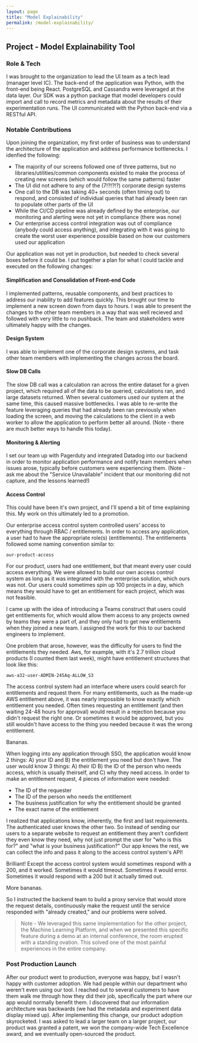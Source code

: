 ```yaml
---
layout: page
title: "Model Explainability"
permalink: /model-explainability/
---
```


## Project - Model Explainability Tool

### Role & Tech
I was brought to the organization to lead the UI team as a tech lead (manager level IC). The back-end of the application was Python, with the front-end being React. PostgreSQL and Cassandra were leveraged at the data layer. Our SDK was a python package that model developers could import and call to record metrics and metadata about the results of their experimentation runs. The UI communicated with the Python back-end via a RESTful API.

### Notable Contributions
Upon joining the organization, my first order of business was to understand the architecture of the application and address performance bottlenecks. I idenfied the following:
* The majority of our screens followed one of three patterns, but no libraries/utilities/common components existed to make the process of creating new screens (which would follow the same patterns) faster
* The UI did not adhere to any of the (7!?!?!?) corporate design systems
* One call to the DB was taking 40+ seconds (often timing out) to respond, and consisted of individual queries that had already been ran to populate other parts of the UI
* While the CI/CD pipeline was already defined by the enterprise, our monitoring and alerting were not yet in compliance (there was none)
* Our enterprise access control integration was out of compliance (anybody could access anything), and integrating with it was going to create the worst user experience possible based on how our customers used our application

Our application was not yet in production, but needed to check several boxes before it could be. I put together a plan for what I could tackle and executed on the following changes:

#### Simplification and Consolidation of Front-end Code
I implemented patterns, reusable components, and best practices to address our inability to add features quickly. This brought our time to implement a new screen down from days to hours. I was able to present the changes to the other team members in a way that was well recieved and followed with very little to no pushback. The team and stakeholders were ultimately happy with the changes.

#### Design System
I was able to implement one of the corporate design systems, and task other team members with implementing the changes across the board.

#### Slow DB Calls
The slow DB call was a calculation ran across the entire dataset for a given project, which required all of the data to be queried, calculations ran, and large datasets returned. When several customers used our system at the same time, this caused massive bottlenecks. I was able to re-write the feature leveraging queries that had already been ran previously when loading the screen, and moving the calculations to the client in a web worker to allow the application to perform better all around. (Note - there are much better ways to handle this today).

#### Monitoring & Alerting
I set our team up with Pagerduty and integrated Datadog into our backend in order to monitor application performance and notify team members when issues arose, typically before customers were experiencing them. (Note - ask me about the "Service Unavailable" incident that our monitoring did not capture, and the lessons learned!)

#### Access Control
This could have been it's own project, and I'll spend a bit of time explaining this. My work on this ultimately led to a promotion.

Our enterprise access control system controlled users' access to everything through RBAC / entitlements. In order to access any application, a user had to have the appropriate role(s) (entitlements). The entitlements followed some naming convention similar to:

`our-product-access`

For our product, users had one entitlement, but that meant every user could access everything. We were allowed to build our own access control system as long as it was integrated with the enterprise solution, which ours was not. Our users could sometimes spin up 100 projects in a day, which means they would have to get an entitlement for each project, which was not feasible.

I came up with the idea of introducing a Teams construct that users could get entitlements for, which would allow them access to any projects owned by teams they were a part of, and they only had to get new entitlements when they joined a new team. I assigned the work for this to our backend engineers to implement.

One problem that arose, however, was the difficulty for users to find the entitlements they needed. Aws, for example, with it's 2.7 trillion cloud products (I counted them last week), might have entitlement structures that look like this:

`aws-a32-user-ADMIN-245Aq-ALLOW_S3`

The access control system had an interface where users could search for entitlements and request them. For many entitlements, such as the made-up AWS entitlement above, it was nearly impossible to know exactly which entitlement you needed. Often times requesting an entitlement (and then waiting 24-48 hours for approval) would result in a rejection because you didn't request the right one. Or sometimes it would be approved, but you still wouldn't have access to the thing you needed because it was the wrong entitlement.

Bananas.

When logging into any application through SSO, the application would know 2 things: A) your ID and B) the entitlement you need but don't have. The user would know 3 things: A) their ID B) the ID of the person who needs access, which is usually theirself, and C) why they need access. In order to make an entitlement request, 4 pieces of information were needed:

* The ID of the requester
* The ID of the person who needs the entitlement
* The business justification for why the entitlement should be granted
* The exact name of the entitlement

I realized that applications know, inherently, the first and last requirements. The authenticated user knows the other two. So instead of sending our users to a separate website to request an entitlement they aren't confident they even know they need, why not just prompt the user for "who is this for?" and "what is your business justification?" Our app knows the rest, we can collect the info and pass it along to the access control system's API!

Brilliant! Except the access control system would sometimes respond with a 200, and it worked. Sometimes it would timeout. Sometimes it would error. Sometimes it would respond with a 200 but it actually timed out.

More bananas.

So I instructed the backend team to build a proxy service that would store the request details, continuously make the request until the service responded with "already created," and our problems were solved.

> Note - We leveraged this same implementation for the other project, the Machine Learning Platform, and when we presented this specific feature during a demo at an internal conference, the room erupted with a standing ovation. This solved one of the most painful experiences in the entire company.

### Post Production Launch
After our product went to production, everyone was happy, but I wasn't happy with customer adoption. We had people within our department who weren't even using our tool. I reached out to several customers to have them walk me through how they did their job, specifically the part where our app would normally benefit them. I discovered that our information architecture was backwards (we had the metadata and experiment data display mixed up). After implementing this change, our product adoption skyrocketed. I was asked to lead a larger team on a larger project, our product was granted a patent, we won the company-wide Tech Excellence award, and we eventually open-sourced the product.
